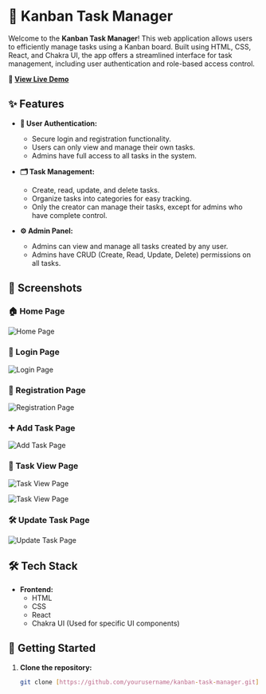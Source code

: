 # 📝 Kanban Task Manager

Welcome to the **Kanban Task Manager**! This web application allows users to efficiently manage tasks using a Kanban board. Built using HTML, CSS, React, and Chakra UI, the app offers a streamlined interface for task management, including user authentication and role-based access control.

**🚀 [View Live Demo](https://kanban-board-full-stack.vercel.app/)**


## ✨ Features

- **🔐 User Authentication:**
  - Secure login and registration functionality.
  - Users can only view and manage their own tasks.
  - Admins have full access to all tasks in the system.

- **🗂️ Task Management:**
  - Create, read, update, and delete tasks.
  - Organize tasks into categories for easy tracking.
  - Only the creator can manage their tasks, except for admins who have complete control.

- **⚙️ Admin Panel:**
  - Admins can view and manage all tasks created by any user.
  - Admins have CRUD (Create, Read, Update, Delete) permissions on all tasks.

## 📸 Screenshots

### 🏠 Home Page 

![Home Page](https://github.com/Altamashhhhhh/Altamashhhhhh.github.io/blob/main/kanban-home.png?raw=true)

### 🔐 Login Page 

![Login Page](https://github.com/Altamashhhhhh/Altamashhhhhh.github.io/blob/main/kanban-login.png?raw=true)

### 📝 Registration Page 

![Registration Page](https://github.com/Altamashhhhhh/Altamashhhhhh.github.io/blob/main/kanban-register.png?raw=true)

### ➕ Add Task Page

![Add Task Page](https://github.com/Altamashhhhhh/Altamashhhhhh.github.io/blob/main/kanban-add-task.png?raw=true)

### 👀 Task View Page 

![Task View Page](https://github.com/Altamashhhhhh/Altamashhhhhh.github.io/blob/main/kanban-task-p1.png?raw=true)

![Task View Page](https://github.com/Altamashhhhhh/Altamashhhhhh.github.io/blob/main/kanban-task-p2.png?raw=true)

### 🛠️ Update Task Page 

![Update Task Page](https://github.com/Altamashhhhhh/Altamashhhhhh.github.io/blob/main/kanban-update.png?raw=true)

## 🛠️ Tech Stack

- **Frontend:**
  - HTML
  - CSS
  - React
  - Chakra UI (Used for specific UI components)

## 🚀 Getting Started

1. **Clone the repository:**
   ```bash
   git clone [https://github.com/yourusername/kanban-task-manager.git](https://github.com/Altamashhhhhh/kanban-board-full-stack)
